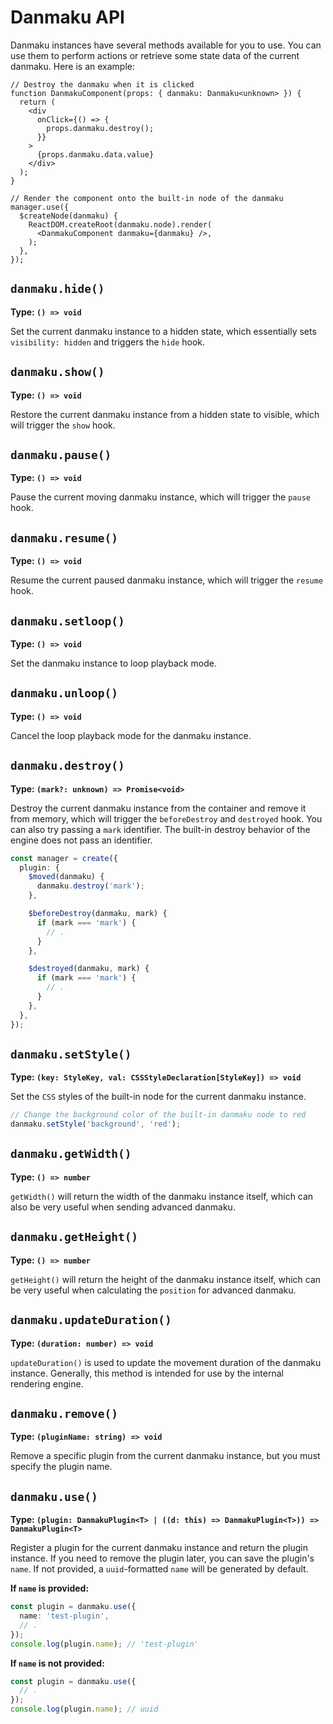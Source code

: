 # Danmaku API

Danmaku instances have several methods available for you to use. You can use them to perform actions or retrieve some state data of the current danmaku. Here is an example:

```tsx {6,9,17-19}
// Destroy the danmaku when it is clicked
function DanmakuComponent(props: { danmaku: Danmaku<unknown> }) {
  return (
    <div
      onClick={() => {
        props.danmaku.destroy();
      }}
    >
      {props.danmaku.data.value}
    </div>
  );
}

// Render the component onto the built-in node of the danmaku
manager.use({
  $createNode(danmaku) {
    ReactDOM.createRoot(danmaku.node).render(
      <DanmakuComponent danmaku={danmaku} />,
    );
  },
});
```

## `danmaku.hide()`

**Type: `() => void`**

Set the current danmaku instance to a hidden state, which essentially sets `visibility: hidden` and triggers the `hide` hook.

## `danmaku.show()`

**Type: `() => void`**

Restore the current danmaku instance from a hidden state to visible, which will trigger the `show` hook.

## `danmaku.pause()`

**Type: `() => void`**

Pause the current moving danmaku instance, which will trigger the `pause` hook.

## `danmaku.resume()`

**Type: `() => void`**

Resume the current paused danmaku instance, which will trigger the `resume` hook.

## `danmaku.setloop()`

**Type: `() => void`**

Set the danmaku instance to loop playback mode.

## `danmaku.unloop()`

**Type: `() => void`**

Cancel the loop playback mode for the danmaku instance.

## `danmaku.destroy()`

**Type: `(mark?: unknown) => Promise<void>`**

Destroy the current danmaku instance from the container and remove it from memory, which will trigger the `beforeDestroy` and `destroyed` hook. You can also try passing a `mark` identifier. The built-in destroy behavior of the engine does not pass an identifier.

```ts {4,8,14}
const manager = create({
  plugin: {
    $moved(danmaku) {
      danmaku.destroy('mark');
    },

    $beforeDestroy(danmaku, mark) {
      if (mark === 'mark') {
        // .
      }
    },

    $destroyed(danmaku, mark) {
      if (mark === 'mark') {
        // .
      }
    },
  },
});
```

## `danmaku.setStyle()`

**Type: `(key: StyleKey, val: CSSStyleDeclaration[StyleKey]) => void`**

Set the `CSS` styles of the built-in node for the current danmaku instance.

```ts
// Change the background color of the built-in danmaku node to red
danmaku.setStyle('background', 'red');
```

## `danmaku.getWidth()`

**Type: `() => number`**

`getWidth()` will return the width of the danmaku instance itself, which can also be very useful when sending advanced danmaku.

## `danmaku.getHeight()`

**Type: `() => number`**

`getHeight()` will return the height of the danmaku instance itself, which can be very useful when calculating the `position` for advanced danmaku.

## `danmaku.updateDuration()`

**Type: `(duration: number) => void`**

`updateDuration()` is used to update the movement duration of the danmaku instance. Generally, this method is intended for use by the internal rendering engine.

## `danmaku.remove()`

**Type: `(pluginName: string) => void`**

Remove a specific plugin from the current danmaku instance, but you must specify the plugin name.

## `danmaku.use()`

**Type: `(plugin: DanmakuPlugin<T> | ((d: this) => DanmakuPlugin<T>)) => DanmakuPlugin<T>`**

Register a plugin for the current danmaku instance and return the plugin instance. If you need to remove the plugin later, you can save the plugin's `name`. If not provided, a `uuid`-formatted `name` will be generated by default.

**If `name` is provided:**

```ts
const plugin = danmaku.use({
  name: 'test-plugin',
  // .
});
console.log(plugin.name); // 'test-plugin'
```

**If `name` is not provided:**

```ts
const plugin = danmaku.use({
  // .
});
console.log(plugin.name); // uuid
```
